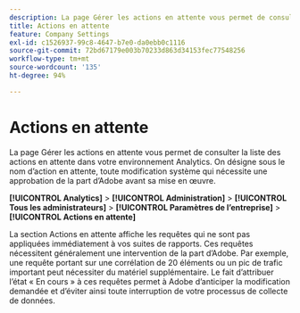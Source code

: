```yaml
---
description: La page Gérer les actions en attente vous permet de consulter la liste des actions en attente dans votre environnement Analytics. On désigne sous le nom d’action en attente, toute modification système qui nécessite une approbation de la part d’Adobe avant sa mise en œuvre.
title: Actions en attente
feature: Company Settings
exl-id: c1526937-99c8-4647-b7e0-da0ebb0c1116
source-git-commit: 72bd67179e003b70233d863d34153fec77548256
workflow-type: tm+mt
source-wordcount: '135'
ht-degree: 94%

---
```


# Actions en attente

La page Gérer les actions en attente vous permet de consulter la liste des actions en attente dans votre environnement Analytics. On désigne sous le nom d’action en attente, toute modification système qui nécessite une approbation de la part d’Adobe avant sa mise en œuvre.

**[!UICONTROL Analytics]** > **[!UICONTROL Administration]** > **[!UICONTROL Tous les administrateurs]** > **[!UICONTROL Paramètres de l’entreprise]** > **[!UICONTROL Actions en attente]**

La section Actions en attente affiche les requêtes qui ne sont pas appliquées immédiatement à vos suites de rapports. Ces requêtes nécessitent généralement une intervention de la part d’Adobe. Par exemple, une requête portant sur une corrélation de 20 éléments ou un pic de trafic important peut nécessiter du matériel supplémentaire. Le fait d’attribuer l’état « En cours » à ces requêtes permet à Adobe d’anticiper la modification demandée et d’éviter ainsi toute interruption de votre processus de collecte de données.
